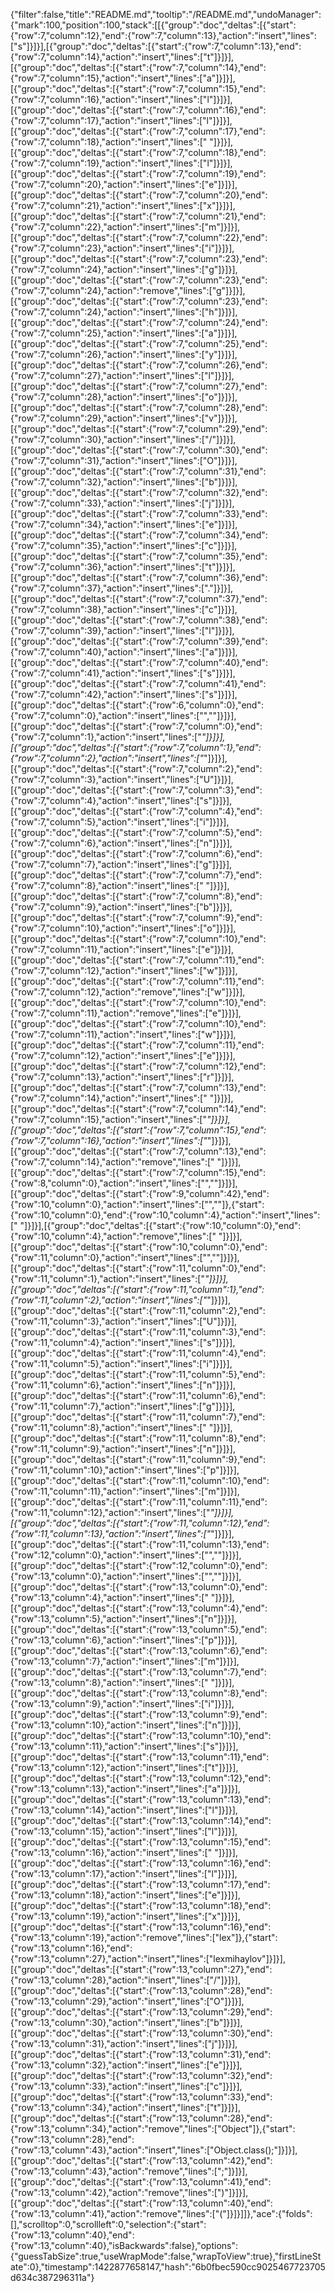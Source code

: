 {"filter":false,"title":"README.md","tooltip":"/README.md","undoManager":{"mark":100,"position":100,"stack":[[{"group":"doc","deltas":[{"start":{"row":7,"column":12},"end":{"row":7,"column":13},"action":"insert","lines":["s"]}]}],[{"group":"doc","deltas":[{"start":{"row":7,"column":13},"end":{"row":7,"column":14},"action":"insert","lines":["t"]}]}],[{"group":"doc","deltas":[{"start":{"row":7,"column":14},"end":{"row":7,"column":15},"action":"insert","lines":["a"]}]}],[{"group":"doc","deltas":[{"start":{"row":7,"column":15},"end":{"row":7,"column":16},"action":"insert","lines":["l"]}]}],[{"group":"doc","deltas":[{"start":{"row":7,"column":16},"end":{"row":7,"column":17},"action":"insert","lines":["l"]}]}],[{"group":"doc","deltas":[{"start":{"row":7,"column":17},"end":{"row":7,"column":18},"action":"insert","lines":[" "]}]}],[{"group":"doc","deltas":[{"start":{"row":7,"column":18},"end":{"row":7,"column":19},"action":"insert","lines":["l"]}]}],[{"group":"doc","deltas":[{"start":{"row":7,"column":19},"end":{"row":7,"column":20},"action":"insert","lines":["e"]}]}],[{"group":"doc","deltas":[{"start":{"row":7,"column":20},"end":{"row":7,"column":21},"action":"insert","lines":["x"]}]}],[{"group":"doc","deltas":[{"start":{"row":7,"column":21},"end":{"row":7,"column":22},"action":"insert","lines":["m"]}]}],[{"group":"doc","deltas":[{"start":{"row":7,"column":22},"end":{"row":7,"column":23},"action":"insert","lines":["i"]}]}],[{"group":"doc","deltas":[{"start":{"row":7,"column":23},"end":{"row":7,"column":24},"action":"insert","lines":["g"]}]}],[{"group":"doc","deltas":[{"start":{"row":7,"column":23},"end":{"row":7,"column":24},"action":"remove","lines":["g"]}]}],[{"group":"doc","deltas":[{"start":{"row":7,"column":23},"end":{"row":7,"column":24},"action":"insert","lines":["h"]}]}],[{"group":"doc","deltas":[{"start":{"row":7,"column":24},"end":{"row":7,"column":25},"action":"insert","lines":["a"]}]}],[{"group":"doc","deltas":[{"start":{"row":7,"column":25},"end":{"row":7,"column":26},"action":"insert","lines":["y"]}]}],[{"group":"doc","deltas":[{"start":{"row":7,"column":26},"end":{"row":7,"column":27},"action":"insert","lines":["l"]}]}],[{"group":"doc","deltas":[{"start":{"row":7,"column":27},"end":{"row":7,"column":28},"action":"insert","lines":["o"]}]}],[{"group":"doc","deltas":[{"start":{"row":7,"column":28},"end":{"row":7,"column":29},"action":"insert","lines":["v"]}]}],[{"group":"doc","deltas":[{"start":{"row":7,"column":29},"end":{"row":7,"column":30},"action":"insert","lines":["/"]}]}],[{"group":"doc","deltas":[{"start":{"row":7,"column":30},"end":{"row":7,"column":31},"action":"insert","lines":["O"]}]}],[{"group":"doc","deltas":[{"start":{"row":7,"column":31},"end":{"row":7,"column":32},"action":"insert","lines":["b"]}]}],[{"group":"doc","deltas":[{"start":{"row":7,"column":32},"end":{"row":7,"column":33},"action":"insert","lines":["j"]}]}],[{"group":"doc","deltas":[{"start":{"row":7,"column":33},"end":{"row":7,"column":34},"action":"insert","lines":["e"]}]}],[{"group":"doc","deltas":[{"start":{"row":7,"column":34},"end":{"row":7,"column":35},"action":"insert","lines":["c"]}]}],[{"group":"doc","deltas":[{"start":{"row":7,"column":35},"end":{"row":7,"column":36},"action":"insert","lines":["t"]}]}],[{"group":"doc","deltas":[{"start":{"row":7,"column":36},"end":{"row":7,"column":37},"action":"insert","lines":["."]}]}],[{"group":"doc","deltas":[{"start":{"row":7,"column":37},"end":{"row":7,"column":38},"action":"insert","lines":["c"]}]}],[{"group":"doc","deltas":[{"start":{"row":7,"column":38},"end":{"row":7,"column":39},"action":"insert","lines":["l"]}]}],[{"group":"doc","deltas":[{"start":{"row":7,"column":39},"end":{"row":7,"column":40},"action":"insert","lines":["a"]}]}],[{"group":"doc","deltas":[{"start":{"row":7,"column":40},"end":{"row":7,"column":41},"action":"insert","lines":["s"]}]}],[{"group":"doc","deltas":[{"start":{"row":7,"column":41},"end":{"row":7,"column":42},"action":"insert","lines":["s"]}]}],[{"group":"doc","deltas":[{"start":{"row":6,"column":0},"end":{"row":7,"column":0},"action":"insert","lines":["",""]}]}],[{"group":"doc","deltas":[{"start":{"row":7,"column":0},"end":{"row":7,"column":1},"action":"insert","lines":["_"]}]}],[{"group":"doc","deltas":[{"start":{"row":7,"column":1},"end":{"row":7,"column":2},"action":"insert","lines":["_"]}]}],[{"group":"doc","deltas":[{"start":{"row":7,"column":2},"end":{"row":7,"column":3},"action":"insert","lines":["U"]}]}],[{"group":"doc","deltas":[{"start":{"row":7,"column":3},"end":{"row":7,"column":4},"action":"insert","lines":["s"]}]}],[{"group":"doc","deltas":[{"start":{"row":7,"column":4},"end":{"row":7,"column":5},"action":"insert","lines":["i"]}]}],[{"group":"doc","deltas":[{"start":{"row":7,"column":5},"end":{"row":7,"column":6},"action":"insert","lines":["n"]}]}],[{"group":"doc","deltas":[{"start":{"row":7,"column":6},"end":{"row":7,"column":7},"action":"insert","lines":["g"]}]}],[{"group":"doc","deltas":[{"start":{"row":7,"column":7},"end":{"row":7,"column":8},"action":"insert","lines":[" "]}]}],[{"group":"doc","deltas":[{"start":{"row":7,"column":8},"end":{"row":7,"column":9},"action":"insert","lines":["b"]}]}],[{"group":"doc","deltas":[{"start":{"row":7,"column":9},"end":{"row":7,"column":10},"action":"insert","lines":["o"]}]}],[{"group":"doc","deltas":[{"start":{"row":7,"column":10},"end":{"row":7,"column":11},"action":"insert","lines":["e"]}]}],[{"group":"doc","deltas":[{"start":{"row":7,"column":11},"end":{"row":7,"column":12},"action":"insert","lines":["w"]}]}],[{"group":"doc","deltas":[{"start":{"row":7,"column":11},"end":{"row":7,"column":12},"action":"remove","lines":["w"]}]}],[{"group":"doc","deltas":[{"start":{"row":7,"column":10},"end":{"row":7,"column":11},"action":"remove","lines":["e"]}]}],[{"group":"doc","deltas":[{"start":{"row":7,"column":10},"end":{"row":7,"column":11},"action":"insert","lines":["w"]}]}],[{"group":"doc","deltas":[{"start":{"row":7,"column":11},"end":{"row":7,"column":12},"action":"insert","lines":["e"]}]}],[{"group":"doc","deltas":[{"start":{"row":7,"column":12},"end":{"row":7,"column":13},"action":"insert","lines":["r"]}]}],[{"group":"doc","deltas":[{"start":{"row":7,"column":13},"end":{"row":7,"column":14},"action":"insert","lines":[" "]}]}],[{"group":"doc","deltas":[{"start":{"row":7,"column":14},"end":{"row":7,"column":15},"action":"insert","lines":["_"]}]}],[{"group":"doc","deltas":[{"start":{"row":7,"column":15},"end":{"row":7,"column":16},"action":"insert","lines":["_"]}]}],[{"group":"doc","deltas":[{"start":{"row":7,"column":13},"end":{"row":7,"column":14},"action":"remove","lines":[" "]}]}],[{"group":"doc","deltas":[{"start":{"row":7,"column":15},"end":{"row":8,"column":0},"action":"insert","lines":["",""]}]}],[{"group":"doc","deltas":[{"start":{"row":9,"column":42},"end":{"row":10,"column":0},"action":"insert","lines":["",""]},{"start":{"row":10,"column":0},"end":{"row":10,"column":4},"action":"insert","lines":["    "]}]}],[{"group":"doc","deltas":[{"start":{"row":10,"column":0},"end":{"row":10,"column":4},"action":"remove","lines":["    "]}]}],[{"group":"doc","deltas":[{"start":{"row":10,"column":0},"end":{"row":11,"column":0},"action":"insert","lines":["",""]}]}],[{"group":"doc","deltas":[{"start":{"row":11,"column":0},"end":{"row":11,"column":1},"action":"insert","lines":["_"]}]}],[{"group":"doc","deltas":[{"start":{"row":11,"column":1},"end":{"row":11,"column":2},"action":"insert","lines":["_"]}]}],[{"group":"doc","deltas":[{"start":{"row":11,"column":2},"end":{"row":11,"column":3},"action":"insert","lines":["U"]}]}],[{"group":"doc","deltas":[{"start":{"row":11,"column":3},"end":{"row":11,"column":4},"action":"insert","lines":["s"]}]}],[{"group":"doc","deltas":[{"start":{"row":11,"column":4},"end":{"row":11,"column":5},"action":"insert","lines":["i"]}]}],[{"group":"doc","deltas":[{"start":{"row":11,"column":5},"end":{"row":11,"column":6},"action":"insert","lines":["n"]}]}],[{"group":"doc","deltas":[{"start":{"row":11,"column":6},"end":{"row":11,"column":7},"action":"insert","lines":["g"]}]}],[{"group":"doc","deltas":[{"start":{"row":11,"column":7},"end":{"row":11,"column":8},"action":"insert","lines":[" "]}]}],[{"group":"doc","deltas":[{"start":{"row":11,"column":8},"end":{"row":11,"column":9},"action":"insert","lines":["n"]}]}],[{"group":"doc","deltas":[{"start":{"row":11,"column":9},"end":{"row":11,"column":10},"action":"insert","lines":["p"]}]}],[{"group":"doc","deltas":[{"start":{"row":11,"column":10},"end":{"row":11,"column":11},"action":"insert","lines":["m"]}]}],[{"group":"doc","deltas":[{"start":{"row":11,"column":11},"end":{"row":11,"column":12},"action":"insert","lines":["_"]}]}],[{"group":"doc","deltas":[{"start":{"row":11,"column":12},"end":{"row":11,"column":13},"action":"insert","lines":["_"]}]}],[{"group":"doc","deltas":[{"start":{"row":11,"column":13},"end":{"row":12,"column":0},"action":"insert","lines":["",""]}]}],[{"group":"doc","deltas":[{"start":{"row":12,"column":0},"end":{"row":13,"column":0},"action":"insert","lines":["",""]}]}],[{"group":"doc","deltas":[{"start":{"row":13,"column":0},"end":{"row":13,"column":4},"action":"insert","lines":["    "]}]}],[{"group":"doc","deltas":[{"start":{"row":13,"column":4},"end":{"row":13,"column":5},"action":"insert","lines":["n"]}]}],[{"group":"doc","deltas":[{"start":{"row":13,"column":5},"end":{"row":13,"column":6},"action":"insert","lines":["p"]}]}],[{"group":"doc","deltas":[{"start":{"row":13,"column":6},"end":{"row":13,"column":7},"action":"insert","lines":["m"]}]}],[{"group":"doc","deltas":[{"start":{"row":13,"column":7},"end":{"row":13,"column":8},"action":"insert","lines":[" "]}]}],[{"group":"doc","deltas":[{"start":{"row":13,"column":8},"end":{"row":13,"column":9},"action":"insert","lines":["i"]}]}],[{"group":"doc","deltas":[{"start":{"row":13,"column":9},"end":{"row":13,"column":10},"action":"insert","lines":["n"]}]}],[{"group":"doc","deltas":[{"start":{"row":13,"column":10},"end":{"row":13,"column":11},"action":"insert","lines":["s"]}]}],[{"group":"doc","deltas":[{"start":{"row":13,"column":11},"end":{"row":13,"column":12},"action":"insert","lines":["t"]}]}],[{"group":"doc","deltas":[{"start":{"row":13,"column":12},"end":{"row":13,"column":13},"action":"insert","lines":["a"]}]}],[{"group":"doc","deltas":[{"start":{"row":13,"column":13},"end":{"row":13,"column":14},"action":"insert","lines":["l"]}]}],[{"group":"doc","deltas":[{"start":{"row":13,"column":14},"end":{"row":13,"column":15},"action":"insert","lines":["l"]}]}],[{"group":"doc","deltas":[{"start":{"row":13,"column":15},"end":{"row":13,"column":16},"action":"insert","lines":[" "]}]}],[{"group":"doc","deltas":[{"start":{"row":13,"column":16},"end":{"row":13,"column":17},"action":"insert","lines":["l"]}]}],[{"group":"doc","deltas":[{"start":{"row":13,"column":17},"end":{"row":13,"column":18},"action":"insert","lines":["e"]}]}],[{"group":"doc","deltas":[{"start":{"row":13,"column":18},"end":{"row":13,"column":19},"action":"insert","lines":["x"]}]}],[{"group":"doc","deltas":[{"start":{"row":13,"column":16},"end":{"row":13,"column":19},"action":"remove","lines":["lex"]},{"start":{"row":13,"column":16},"end":{"row":13,"column":27},"action":"insert","lines":["lexmihaylov"]}]}],[{"group":"doc","deltas":[{"start":{"row":13,"column":27},"end":{"row":13,"column":28},"action":"insert","lines":["/"]}]}],[{"group":"doc","deltas":[{"start":{"row":13,"column":28},"end":{"row":13,"column":29},"action":"insert","lines":["O"]}]}],[{"group":"doc","deltas":[{"start":{"row":13,"column":29},"end":{"row":13,"column":30},"action":"insert","lines":["b"]}]}],[{"group":"doc","deltas":[{"start":{"row":13,"column":30},"end":{"row":13,"column":31},"action":"insert","lines":["j"]}]}],[{"group":"doc","deltas":[{"start":{"row":13,"column":31},"end":{"row":13,"column":32},"action":"insert","lines":["e"]}]}],[{"group":"doc","deltas":[{"start":{"row":13,"column":32},"end":{"row":13,"column":33},"action":"insert","lines":["c"]}]}],[{"group":"doc","deltas":[{"start":{"row":13,"column":33},"end":{"row":13,"column":34},"action":"insert","lines":["t"]}]}],[{"group":"doc","deltas":[{"start":{"row":13,"column":28},"end":{"row":13,"column":34},"action":"remove","lines":["Object"]},{"start":{"row":13,"column":28},"end":{"row":13,"column":43},"action":"insert","lines":["Object.class();"]}]}],[{"group":"doc","deltas":[{"start":{"row":13,"column":42},"end":{"row":13,"column":43},"action":"remove","lines":[";"]}]}],[{"group":"doc","deltas":[{"start":{"row":13,"column":41},"end":{"row":13,"column":42},"action":"remove","lines":[")"]}]}],[{"group":"doc","deltas":[{"start":{"row":13,"column":40},"end":{"row":13,"column":41},"action":"remove","lines":["("]}]}]]},"ace":{"folds":[],"scrolltop":0,"scrollleft":0,"selection":{"start":{"row":13,"column":40},"end":{"row":13,"column":40},"isBackwards":false},"options":{"guessTabSize":true,"useWrapMode":false,"wrapToView":true},"firstLineState":0},"timestamp":1422877658147,"hash":"6b0fbec590cc9025467723705d634c387296311a"}